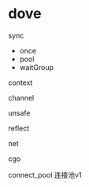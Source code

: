 # dove

sync
- once
- pool
- waitGroup

context

channel

unsafe

reflect

net

cgo

connect_pool 连接池v1